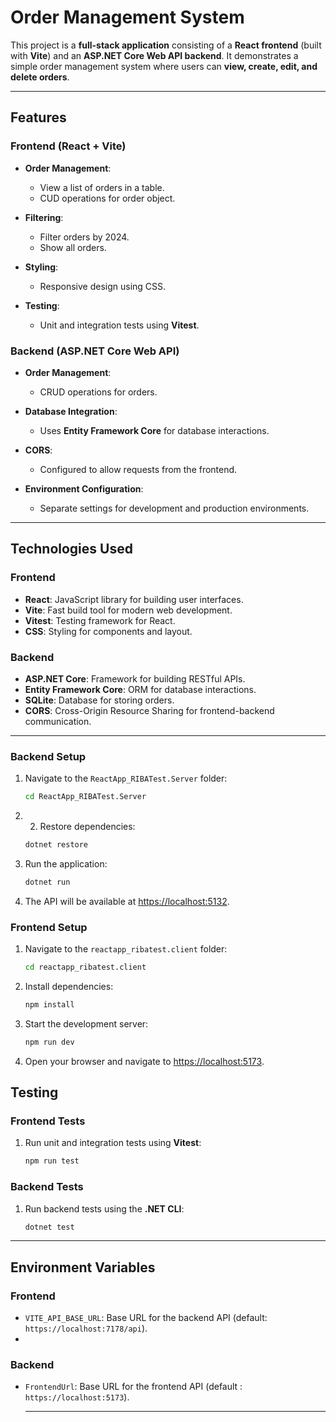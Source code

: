 # Order Management System

This project is a **full-stack application** consisting of a **React frontend** (built with **Vite**) and an **ASP.NET Core Web API backend**. It demonstrates a simple order management system where users can **view, create, edit, and delete orders**.

---

## Features

### Frontend (React + Vite)
- **Order Management**:
  - View a list of orders in a table.
  - CUD operations for order object.
  
- **Filtering**:
  - Filter orders by 2024.
  - Show all orders.
  
- **Styling**:
  - Responsive design using CSS.

- **Testing**:
  - Unit and integration tests using **Vitest**.

### Backend (ASP.NET Core Web API)
- **Order Management**:
  - CRUD operations for orders.
  
- **Database Integration**:
  - Uses **Entity Framework Core** for database interactions.
  
- **CORS**:
  - Configured to allow requests from the frontend.

- **Environment Configuration**:
  - Separate settings for development and production environments.

---

## Technologies Used

### Frontend
- **React**: JavaScript library for building user interfaces.
- **Vite**: Fast build tool for modern web development.
- **Vitest**: Testing framework for React.
- **CSS**: Styling for components and layout.

### Backend
- **ASP.NET Core**: Framework for building RESTful APIs.
- **Entity Framework Core**: ORM for database interactions.
- **SQLite**: Database for storing orders.
- **CORS**: Cross-Origin Resource Sharing for frontend-backend communication.

---
### Backend Setup
1. Navigate to the `ReactApp_RIBATest.Server` folder:
   ```bash
   cd ReactApp_RIBATest.Server
   ```
2. 2. Restore dependencies:
   ```bash
   dotnet restore
   ```
3. Run the application:
   ```bash
   dotnet run
   ```
4. The API will be available at [https://localhost:5132](https://localhost:5132).


### Frontend Setup

1. Navigate to the `reactapp_ribatest.client` folder:
   ```bash
   cd reactapp_ribatest.client
   ```

2. Install dependencies:
   ```bash
   npm install
   ```

3. Start the development server:
   ```bash
   npm run dev
   ```

4. Open your browser and navigate to [https://localhost:5173](https://localhost:5173).

## Testing

### Frontend Tests

1. Run unit and integration tests using **Vitest**:
   ```bash
   npm run test
   ```

### Backend Tests

1. Run backend tests using the **.NET CLI**:
   ```bash
   dotnet test
   ```
---
## Environment Variables
### Frontend
- `VITE_API_BASE_URL`: Base URL for the backend API (default: `https://localhost:7178/api`).
- 
### Backend
- `FrontendUrl`: Base URL for the frontend API (default : `https://localhost:5173`).

  ---

